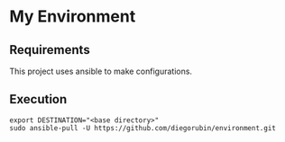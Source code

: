 My Environment
==============

## Requirements

This project uses ansible to make configurations.

## Execution

```
export DESTINATION="<base directory>"
sudo ansible-pull -U https://github.com/diegorubin/environment.git
```

